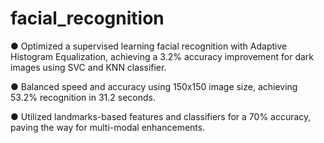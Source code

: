 # facial_recognition
● Optimized a supervised learning facial recognition with Adaptive Histogram Equalization, achieving a 3.2% accuracy improvement for dark images using SVC and KNN classifier.

● Balanced speed and accuracy using 150x150 image size, achieving 53.2% recognition in 31.2 seconds.

● Utilized landmarks-based features and classifiers for a 70% accuracy, paving the way for multi-modal
enhancements.
